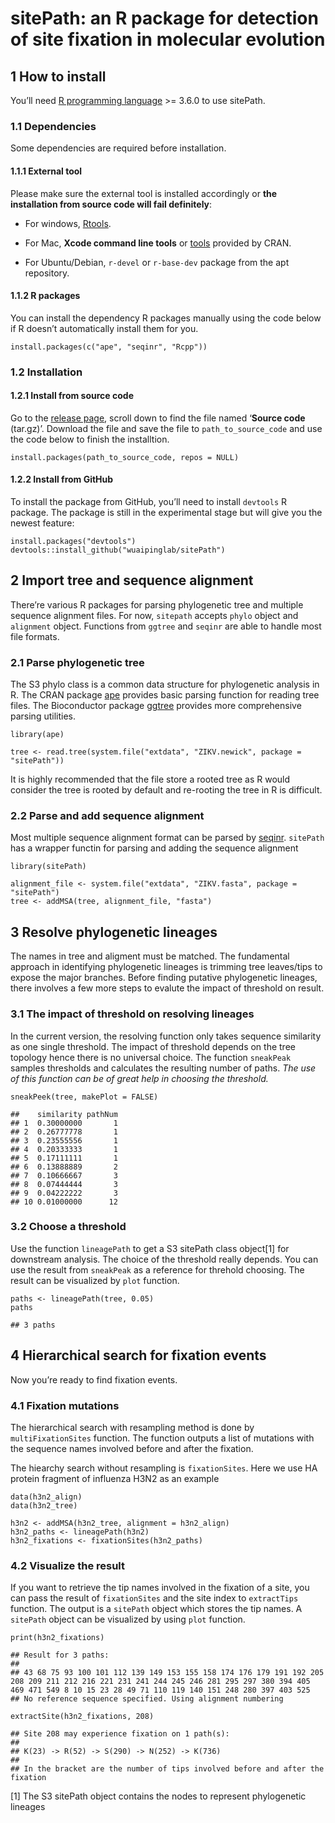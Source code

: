 sitePath: an R package for detection of site fixation in molecular evolution
============================================================================

1 How to install
----------------

You’ll need [R programming language](https://cran.r-project.org/) &gt;=
3.6.0 to use sitePath.

### 1.1 Dependencies

Some dependencies are required before installation.

#### 1.1.1 External tool

Please make sure the external tool is installed accordingly or **the
installation from source code will fail definitely**:

-   For windows,
    [Rtools](https://cran.r-project.org/bin/windows/Rtools/).

-   For Mac, **Xcode command line tools** or
    [tools](https://cran.r-project.org/bin/macosx/tools/) provided by
    CRAN.

-   For Ubuntu/Debian, `r-devel` or `r-base-dev` package from the apt
    repository.

#### 1.1.2 R packages

You can install the dependency R packages manually using the code below
if R doesn’t automatically install them for you.

    install.packages(c("ape", "seqinr", "Rcpp"))

### 1.2 Installation

#### 1.2.1 Install from source code

Go to the [release
page](https://github.com/wuaipinglab/sitePath/releases), scroll down to
find the file named ‘**Source code** (tar.gz)’. Download the file and
save the file to `path_to_source_code` and use the code below to finish
the installtion.

    install.packages(path_to_source_code, repos = NULL)

#### 1.2.2 Install from GitHub

To install the package from GitHub, you’ll need to install `devtools` R
package. The package is still in the experimental stage but will give
you the newest feature:

    install.packages("devtools")
    devtools::install_github("wuaipinglab/sitePath")

2 Import tree and sequence alignment
------------------------------------

There’re various R packages for parsing phylogenetic tree and multiple
sequence alignment files. For now, `sitepath` accepts `phylo` object and
`alignment` object. Functions from `ggtree` and `seqinr` are able to
handle most file formats.

### 2.1 Parse phylogenetic tree

The S3 phylo class is a common data structure for phylogenetic analysis
in R. The CRAN package
[ape](https://cran.r-project.org/web/packages/ape/index.html) provides
basic parsing function for reading tree files. The Bioconductor package
[ggtree](https://bioconductor.org/packages/release/bioc/html/ggtree.html)
provides more comprehensive parsing utilities.

    library(ape)

    tree <- read.tree(system.file("extdata", "ZIKV.newick", package = "sitePath"))

It is highly recommended that the file store a rooted tree as R would
consider the tree is rooted by default and re-rooting the tree in R is
difficult.

### 2.2 Parse and add sequence alignment

Most multiple sequence alignment format can be parsed by
[seqinr](https://cran.r-project.org/web/packages/seqinr/index.html).
`sitePath` has a wrapper functin for parsing and adding the sequence
alignment

    library(sitePath)

    alignment_file <- system.file("extdata", "ZIKV.fasta", package = "sitePath")
    tree <- addMSA(tree, alignment_file, "fasta")

3 Resolve phylogenetic lineages
-------------------------------

The names in tree and aligment must be matched. The fundamental approach
in identifying phylogenetic lineages is trimming tree leaves/tips to
expose the major branches. Before finding putative phylogenetic
lineages, there involves a few more steps to evalute the impact of
threshold on result.

### 3.1 The impact of threshold on resolving lineages

In the current version, the resolving function only takes sequence
similarity as one single threshold. The impact of threshold depends on
the tree topology hence there is no universal choice. The function
`sneakPeak` samples thresholds and calculates the resulting number of
paths. *The use of this function can be of great help in choosing the
threshold.*

    sneakPeek(tree, makePlot = FALSE)

    ##    similarity pathNum
    ## 1  0.30000000       1
    ## 2  0.26777778       1
    ## 3  0.23555556       1
    ## 4  0.20333333       1
    ## 5  0.17111111       1
    ## 6  0.13888889       2
    ## 7  0.10666667       3
    ## 8  0.07444444       3
    ## 9  0.04222222       3
    ## 10 0.01000000      12

### 3.2 Choose a threshold

Use the function `lineagePath` to get a S3 sitePath class object[1] for
downstream analysis. The choice of the threshold really depends. You can
use the result from `sneakPeak` as a reference for threhold choosing.
The result can be visualized by `plot` function.

    paths <- lineagePath(tree, 0.05)
    paths

    ## 3 paths

4 Hierarchical search for fixation events
-----------------------------------------

Now you’re ready to find fixation events.

### 4.1 Fixation mutations

The hierarchical search with resampling method is done by
`multiFixationSites` function. The function outputs a list of mutations
with the sequence names involved before and after the fixation.

<!-- ```{r find_fixations, results='hide'} -->
<!-- fixations <- multiFixationSites(paths) -->
<!-- ``` -->
The hiearchy search without resampling is `fixationSites`. Here we use
HA protein fragment of influenza H3N2 as an example

    data(h3n2_align)
    data(h3n2_tree)

    h3n2 <- addMSA(h3n2_tree, alignment = h3n2_align)
    h3n2_paths <- lineagePath(h3n2)
    h3n2_fixations <- fixationSites(h3n2_paths)

### 4.2 Visualize the result

If you want to retrieve the tip names involved in the fixation of a
site, you can pass the result of `fixationSites` and the site index to
`extractTips` function. The output is a `sitePath` object which stores
the tip names. A `sitePath` object can be visualized by using `plot`
function.

    print(h3n2_fixations)

    ## Result for 3 paths:
    ## 
    ## 43 68 75 93 100 101 112 139 149 153 155 158 174 176 179 191 192 205 208 209 211 212 216 221 231 241 244 245 246 281 295 297 380 394 405 469 471 549 8 10 15 23 28 49 71 110 119 140 151 248 280 397 403 525 
    ## No reference sequence specified. Using alignment numbering

    extractSite(h3n2_fixations, 208)

    ## Site 208 may experience fixation on 1 path(s):
    ## 
    ## K(23) -> R(52) -> S(290) -> N(252) -> K(736) 
    ## 
    ## In the bracket are the number of tips involved before and after the fixation

[1] The S3 sitePath object contains the nodes to represent phylogenetic
lineages
